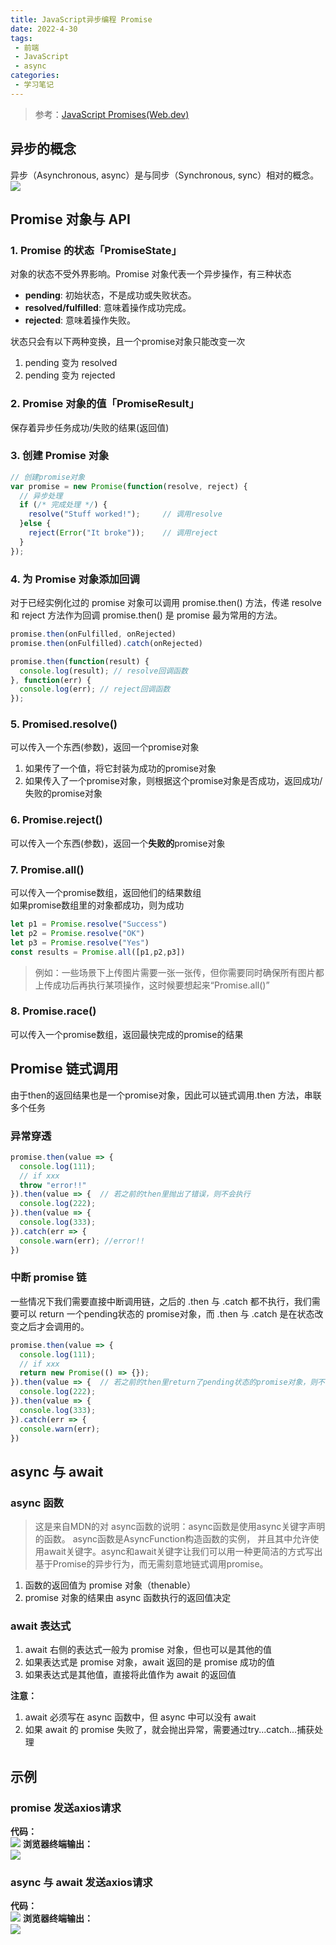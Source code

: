 ```yaml
---
title: JavaScript异步编程 Promise
date: 2022-4-30
tags:
 - 前端
 - JavaScript
 - async
categories:
 - 学习笔记
---
```


> 参考：[JavaScript Promises(Web.dev)](https://web.dev/promises/#whats-all-the-fuss-about)

## **异步的概念**

异步（Asynchronous, async）是与同步（Synchronous, sync）相对的概念。
![](./image/JSpromise.md/2022-04-30-16-05-29.png)

## **Promise 对象与 API**

### **1. Promise 的状态「PromiseState」**

对象的状态不受外界影响。Promise 对象代表一个异步操作，有三种状态
* **pending**: 初始状态，不是成功或失败状态。
* **resolved/fulfilled**: 意味着操作成功完成。
* **rejected**: 意味着操作失败。

状态只会有以下两种变换，且一个promise对象只能改变一次
1. pending 变为 resolved
2. pending 变为 rejected


### **2. Promise 对象的值「PromiseResult」**

保存着异步任务成功/失败的结果(返回值)

### **3. 创建 Promise 对象**

```javascript
// 创建promise对象
var promise = new Promise(function(resolve, reject) {
  // 异步处理
  if (/* 完成处理 */) {
    resolve("Stuff worked!");     // 调用resolve
  }else {
    reject(Error("It broke"));    // 调用reject
  }
});
```

### **4. 为 Promise 对象添加回调**

对于已经实例化过的 promise 对象可以调用 promise.then() 方法，传递 resolve 和 reject 方法作为回调
promise.then() 是 promise 最为常用的方法。
```javascript
promise.then(onFulfilled, onRejected)     
promise.then(onFulfilled).catch(onRejected)
```


```javascript
promise.then(function(result) {
  console.log(result); // resolve回调函数
}, function(err) {
  console.log(err); // reject回调函数
});
```

### **5. Promised.resolve()**

可以传入一个东西(参数)，返回一个promise对象
1. 如果传了一个值，将它封装为成功的promise对象
2. 如果传入了一个promise对象，则根据这个promise对象是否成功，返回成功/失败的promise对象

### **6. Promise.reject()**

可以传入一个东西(参数)，返回一个**失败的**promise对象

### **7. Promise.all()**

可以传入一个promise数组，返回他们的结果数组  
如果promise数组里的对象都成功，则为成功  

```javascript
let p1 = Promise.resolve("Success")
let p2 = Promise.resolve("OK")
let p3 = Promise.resolve("Yes")
const results = Promise.all([p1,p2,p3])
```
> 例如：一些场景下上传图片需要一张一张传，但你需要同时确保所有图片都上传成功后再执行某项操作，这时候要想起来“Promise.all()”
### **8. Promise.race()**

可以传入一个promise数组，返回最快完成的promise的结果


## **Promise 链式调用**

由于then的返回结果也是一个promise对象，因此可以链式调用.then 方法，串联多个任务

### **异常穿透**

```javascript
promise.then(value => {
  console.log(111); 
  // if xxx
  throw "error!!"
}).then(value => {  // 若之前的then里抛出了错误，则不会执行
  console.log(222); 
}).then(value => {
  console.log(333); 
}).catch(err => {
  console.warn(err); //error!!
})
```


### **中断 promise 链**

一些情况下我们需要直接中断调用链，之后的 .then 与 .catch 都不执行，我们需要可以 return 一个pending状态的 promise对象，而 .then 与 .catch 是在状态改变之后才会调用的。

```javascript
promise.then(value => {
  console.log(111); 
  // if xxx
  return new Promise(() => {});
}).then(value => {  // 若之前的then里return了pending状态的promise对象，则不会执行下面的代码
  console.log(222); 
}).then(value => {
  console.log(333); 
}).catch(err => {
  console.warn(err); 
})
```

## **async 与 await**

### **async 函数**

> 这是来自MDN的对 async函数的说明：async函数是使用async关键字声明的函数。 async函数是AsyncFunction构造函数的实例， 并且其中允许使用await关键字。async和await关键字让我们可以用一种更简洁的方式写出基于Promise的异步行为，而无需刻意地链式调用promise。
1. 函数的返回值为 promise 对象（thenable）
2. promise 对象的结果由 async 函数执行的返回值决定

### **await 表达式**

1. await 右侧的表达式一般为 promise 对象，但也可以是其他的值
2. 如果表达式是 promise 对象，await 返回的是 promise 成功的值
3. 如果表达式是其他值，直接将此值作为 await 的返回值

**注意：**   
1. await 必须写在 async 函数中，但 async 中可以没有 await
2. 如果 await 的 promise 失败了，就会抛出异常，需要通过try...catch...捕获处理

## **示例**

### promise 发送axios请求

**代码：**  
![](./image/JSpromise.md/2022-05-02-13-29-48.png)
**浏览器终端输出：**  
![](./image/JSpromise.md/2022-05-02-13-30-36.png)

### async 与 await 发送axios请求

**代码：**  
![](./image/JSpromise.md/2022-05-02-15-08-13.png)
**浏览器终端输出：**  
![](./image/JSpromise.md/2022-05-02-15-08-33.png)